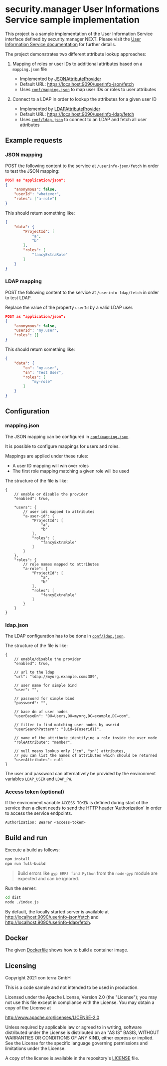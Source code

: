 # security.manager User Informations Service sample implementation

This project is a sample implementation of the User Information Service interface defined by security.manager NEXT.
Please visit the [User Information Service documentation](https://docs.conterra.de/en/securitymanager-next/latest/reference/extensions/userinfoservice.html) for further details.

The project demonstrates two different attribute lookup approaches:

   1. Mapping of roles or user IDs to additional attributes based on a `mapping.json` file
      - Implemented by [JSONAttributeProvider](./src/jsonmapping/JSONAttributeProvider.ts)
      - Default URL: <https://localhost:9090/userinfo-json/fetch>
      - Uses [`conf/mapping.json`](./resources/mapping.json) to map user IDs or roles to user attributes

   2. Connect to a LDAP in order to lookup the attributes for a given user ID
      - Implemented by [LDAPAttributeProvider](./src/ldap/LDAPAttributeProvider.ts)
      - Default URL: <https://localhost:9090/userinfo-ldap/fetch>
      - Uses [`conf/ldap.json`](./resources/ldap.json) to connect to an LDAP and fetch all user attributes

## Example requests

### JSON mapping

POST the following content to the service at `/userinfo-json/fetch` in order to test the JSON mapping:

```json
POST as "application/json":
{
    "anonymous": false,
    "userId": "whatever",
    "roles": ["a-role"]
}
```

This should return something like:

```json
{
    "data": {
        "ProjectId": [
            "a",
            "b"
        ],
        "roles": [
            "fancyExtraRole"
        ]
    }
}
```

### LDAP mapping

POST the following content to the service at `/userinfo-ldap/fetch` in order to test LDAP.

Replace the value of the property `userId` by a valid LDAP user.

```json
POST as "application/json":
{
    "anonymous": false,
    "userId": "my.user",
    "roles": []
}
```

This should return something like:

```json
{
    "data": {
        "cn": "my.user",
        "sn": "Test User",
        "roles": [
            "my-role"
        ]
    }
}
```

## Configuration

### mapping.json

The JSON mapping can be configured in [`conf/mapping.json`](./resources/mapping.json).

It is possible to configure mappings for users and roles.

Mappings are applied under these rules:

- A user ID mapping will win over roles
- The first role mapping matching a given role will be used

The structure of the file is like:

```jsonc
{
    // enable or disable the provider
    "enabled": true,

    "users": {
        // user ids mapped to attributes
        "a-user-id": {
            "ProjectId": [
                "a",
                "b"
            ],
            "roles": [
                "fancyExtraRole"
            ]
        }
    },
    "roles": {
        // role names mapped to attributes
        "a-role": {
            "ProjectId": [
                "a",
                "b"
            ],
            "roles": [
                "fancyExtraRole"
            ]
        }
    }
}
```

### ldap.json

The LDAP configuration has to be done in [`conf/ldap.json`](./resources/ldap.json).

The structure of the file is like:

```jsonc
{
    // enable/disable the provider
    "enabled": true,

    // url to the ldap
    "url": "ldap://myorg.example.com:389",

    // user name for simple bind
    "user": "",

    // password for simple bind
    "password": "",

    // base dn of user nodes
    "userBaseDn": "OU=Users,OU=myorg,DC=example,DC=com",

    // filter to find matching user nodes by userid
    "userSearchPattern": "(uid=${userid})",

    // name of the attribute identifying a role inside the user node
    "roleAttribute": "member",

    // null means lookup only ["cn", "sn"] attributes,
    // you can list the names of attributes which should be returned
    "userAttributes": null
}
```

The user and password can alternatively be provided by the environment variables `LDAP_USER` and `LDAP_PW`.

### Access token (optional)

If the environment variable `ACCESS_TOKEN` is defined during start of the service then a client needs to send the HTTP header 'Authorization' in order to access the service endpoints.

```plain
Authorization: Bearer <access-token>
```

## Build and run

Execute a build as follows:

```sh
npm install
npm run full-build
```

> Build errors like `gyp ERR! find Python` from the `node-gyp` module are expected and can be ignored.

Run the server:

```sh
cd dist
node ./index.js
```

By default, the locally started server is available at <http://localhost:9090/userinfo-json/fetch> and <http://localhost:9090/userinfo-ldap/fetch>.

## Docker

The given [Dockerfile](./Dockerfile) shows how to build a container image.

## Licensing

Copyright 2021 con terra GmbH

This is a code sample and not intended to be used in production.

Licensed under the Apache License, Version 2.0 (the "License"); you may not use this file except in compliance with the License. You may obtain a copy of the License at

<http://www.apache.org/licenses/LICENSE-2.0>

Unless required by applicable law or agreed to in writing, software distributed under the License is distributed on an "AS IS" BASIS, WITHOUT WARRANTIES OR CONDITIONS OF ANY KIND, either express or implied. See the License for the specific language governing permissions and limitations under the License.

A copy of the license is available in the repository's [LICENSE](LICENSE) file.
